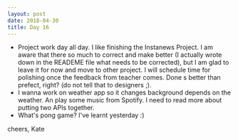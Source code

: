 ```yaml
---
layout: post
date: 2018-04-30
title: Day 16
---
```


* Project work day all day. I like finishing the Instanews Project. I am aware that there so much to correct and make better (I actually wrote down in the READEME file what needs to be corrected), but I am glad to leave it for now and move to other project. I will schedule time for polishing once the feedback from teacher comes. Done s better than prefect, right? (do not tell that to designers ;).
* I wanna work on weather app so it changes background depends on the weather. An play some music from Spotify. I need to read more about putting two APIs together.
* What's pong game? I've learnt yesterday :)

cheers,
Kate
